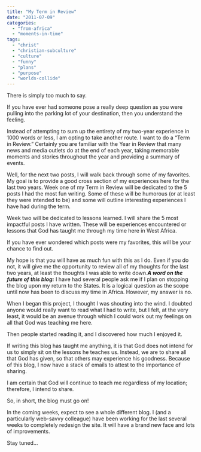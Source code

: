 ```yaml
---
title: "My Term in Review"
date: "2011-07-09"
categories: 
  - "from-africa"
  - "moments-in-time"
tags: 
  - "christ"
  - "christian-subculture"
  - "culture"
  - "funny"
  - "plans"
  - "purpose"
  - "worlds-collide"
---
```


There is simply too much to say.

If you have ever had someone pose a really deep question as you were pulling into the parking lot of your destination, then you understand the feeling.

Instead of attempting to sum up the entirety of my two-year experience in 1000 words or less, I am opting to take another route. I want to do a “Term in Review.” Certainly you are familiar with the Year in Review that many news and media outlets do at the end of each year, taking memorable moments and stories throughout the year and providing a summary of events.

Well, for the next two posts, I will walk back through some of my favorites. My goal is to provide a good cross section of my experiences here for the last two years. Week one of my Term in Review will be dedicated to the 5 posts I had the most fun writing. Some of these will be humorous (or at least they were intended to be) and some will outline interesting experiences I have had during the term.

Week two will be dedicated to lessons learned. I will share the 5 most impactful posts I have written. These will be experiences encountered or lessons that God has taught me through my time here in West Africa.

If you have ever wondered which posts were my favorites, this will be your chance to find out.

My hope is that you will have as much fun with this as I do. Even if you do not, it will give me the opportunity to review all of my thoughts for the last two years, at least the thoughts I was able to write down._**A word on the future of this blog:**_ I have had several people ask me if I plan on stopping the blog upon my return to the States. It is a logical question as the scope until now has been to discuss my time in Africa. However, my answer is no.

When I began this project, I thought I was shouting into the wind. I doubted anyone would really want to read what I had to write, but I felt, at the very least, it would be an avenue through which I could work out my feelings on all that God was teaching me here.

Then people started reading it, and I discovered how much I enjoyed it.

If writing this blog has taught me anything, it is that God does not intend for us to simply sit on the lessons he teaches us. Instead, we are to share all that God has given, so that others may experience his goodness. Because of this blog, I now have a stack of emails to attest to the importance of sharing.

I am certain that God will continue to teach me regardless of my location; therefore, I intend to share.

So, in short, the blog must go on!

In the coming weeks, expect to see a whole different blog. I (and a particularly web-savvy colleague) have been working for the last several weeks to completely redesign the site. It will have a brand new face and lots of improvements.

Stay tuned…
